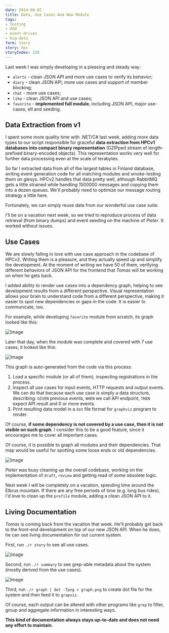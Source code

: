 ```yaml
---
date: 2014-08-02
title: Data, Use Cases And New Module
tags:
- testing
- ddd
- event-driven
- big-data
form: story
story: hpc
storyIndex: 228
---
```


Last week I was simply developing in a pleasing and steady way:

- `alerts` - clean JSON API and more use cases to verify its behavior;
- `diary` - clean JSON API, more use cases and support of member
  blocking;
- `chat` - more use cases;
- `like` - clean JSON API and use cases;
- `favorite` - **implemented full module**, including JSON API, major
  use-cases, etl and seeding.

## Data Extraction from v1

I spent some more quality time with .NET/C# last week, adding more
data types to our script responsible for graceful **data extraction
from HPCv1 databases into compact binary representation** (GZIPped
stream of length-prefixed binary-encoded objects). This representation
works very well for further data processing even at the scale of
terabytes.

So far I extracted data from all of the largest tables in Finland
database, writing event generation code for all matching modules and
smoke-testing them on glesys. HPCv2 handles that data pretty well,
although RabbitMQ gets a little strained while handling 1500000
messages and copying them into a dozen queues. We'll probably need to
optimize our message routing strategy a little here.

Fortunately, we can simply reuse data from our wonderful use case
suite.

I'll be on a vacation next week, so we tried to reproduce process of
data retrieval (from binary dumps) and event seeding on the machine of
_Pieter_. It worked without issues.

## Use Cases

We are slowly falling in love with use case approach in the codebase
of HPCv2. Writing them is a pleasure, and they actually speed up and
simplify the development. At the moment of writing we have 50 of them,
verifying different behaviors of JSON API for the frontend that
_Tomas_ will be working on when he gets back.

I added ability to render use cases into a dependency graph, helping
to see development results from a different perspective. Visual
representation allows your brain to understand code from a different
perspective, making it easier to spot new dependencies or gaps in the
code. It is easier to communicate, too.

For example, while developing `favorite` module from scratch,
its graph looked like this:


![Image](/images/2014-08-02-fav1.png)

Later that day, when the module was complete and covered with 7 use
cases, it looked like this:

![Image](/images/2014-08-02-fav2.png)

This graph is auto-generated from the code via this process:

1. Load a specific module (or all of them), inspecting registrations
   in the process.
2. Inspect all use cases for input events, HTTP requests and output
   events. We can do that because each use case is simply a data
   structure, describing: `GIVEN` previous events, `WHEN` we call API
   endpoint, `THEN` expect API result and 0 or more events.
3. Print resulting data model in a `dot` file format for `graphviz`
   program to render.

Of course, **if some dependency is not covered by a use case, then it
is not visible on such graph**. I consider this to be a good feature,
since it encourages me to cover all important cases.

Of course, it is possible to graph all modules and their
dependencies. That map would be useful for spotting some loose ends or
old dependencies.

![Image](/images/2014-08-02-fav3.png)

_Pieter_ was busy cleaning up the overall codebase, working on the
implementation of `draft`, `review` and getting read of some obsolete
logic.


Next week I will be completely on a vacation, spending time around the
Elbrus mountain. If there are any free periods of time (e.g. long bus
rides), I'd love to clean up the `profile` module, adding a clean JSON
API to it.

## Living Documentation

_Tomas_ is coming back from the vacation that week. He'll probably get
back to the front-end development on top of our new JSON API. When he
does, he can see living documentation for out current system.

First, run `./r story` to see all use cases.


![Image](/images/2014-08-02-story.png)

Second, run `./r summary` to see grep-able metadata about the system
(mostly derived from the use cases).

![Image](/images/2014-08-02-summary.png)

Third, run `./r graph | dot -Tpng > graph.png` to create dot file for
the system and then feed it to `grapviz`.

Of course, each output can be altered with other programs like `grep`
to filter, group and aggregate information in interesting ways.

**This kind of documentation always stays up-to-date and does not need
any effort to maintain.**
